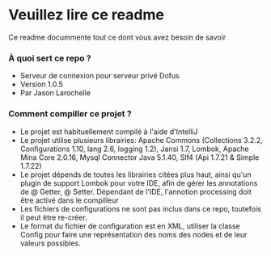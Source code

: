 # Veuillez lire ce readme #

Ce readme docummente tout ce dont vous avez besoin de savoir

### À quoi sert ce repo ? ###

* Serveur de connexion pour serveur privé Dofus
* Version 1.0.5
* Par Jason Larochelle

###  Comment compiller ce projet ? ###

* Le projet est habituellement compilé à l'aide d'IntelliJ
* Le projet utilise plusieurs librairies: Apache Commons (Collections 3.2.2, Configurations 1.10, lang 2.6, logging 1.2), Jansi 1.7, Lombok, Apache Mina Core 2.0.16, Mysql Connector Java 5.1.40, Slf4 (Api 1.7.21 & Simple 1.7.22)
* Le projet dépends de toutes les librairies citées plus haut, ainsi qu'un plugin de support Lombok pour votre IDE, afin de gérer les annotations de @ Getter, @ Setter. Dépendant de l'IDE, l'annotion processing doit être activé dans le compilleur
* Les fichiers de configurations ne sont pas inclus dans ce repo, toutefois il peut être re-créer.
* Le format du fichier de configuration est en XML, utiliser la classe Config pour faire une représentation des noms des nodes et de leur valeurs possibles.
